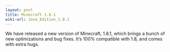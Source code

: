 ```yaml
---
layout: post
title: Minecraft 1.8.1
wiki-url: Java_Edition_1.8.1
---
```


We have released a new version of Minecraft, 1.8.1, which brings a bunch of new optimizations and bug fixes.
It’s 100% compatible with 1.8, and comes with extra hugs.
